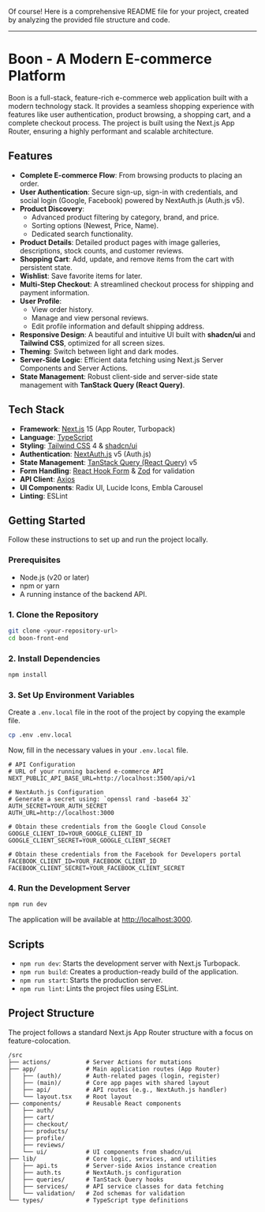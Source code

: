 Of course! Here is a comprehensive README file for your project, created by analyzing the provided file structure and code.

---

# Boon - A Modern E-commerce Platform

Boon is a full-stack, feature-rich e-commerce web application built with a modern technology stack. It provides a seamless shopping experience with features like user authentication, product browsing, a shopping cart, and a complete checkout process. The project is built using the Next.js App Router, ensuring a highly performant and scalable architecture.

## Features

- **Complete E-commerce Flow**: From browsing products to placing an order.
- **User Authentication**: Secure sign-up, sign-in with credentials, and social login (Google, Facebook) powered by NextAuth.js (Auth.js v5).
- **Product Discovery**:
  - Advanced product filtering by category, brand, and price.
  - Sorting options (Newest, Price, Name).
  - Dedicated search functionality.
- **Product Details**: Detailed product pages with image galleries, descriptions, stock counts, and customer reviews.
- **Shopping Cart**: Add, update, and remove items from the cart with persistent state.
- **Wishlist**: Save favorite items for later.
- **Multi-Step Checkout**: A streamlined checkout process for shipping and payment information.
- **User Profile**:
  - View order history.
  - Manage and view personal reviews.
  - Edit profile information and default shipping address.
- **Responsive Design**: A beautiful and intuitive UI built with **shadcn/ui** and **Tailwind CSS**, optimized for all screen sizes.
- **Theming**: Switch between light and dark modes.
- **Server-Side Logic**: Efficient data fetching using Next.js Server Components and Server Actions.
- **State Management**: Robust client-side and server-side state management with **TanStack Query (React Query)**.

## Tech Stack

- **Framework**: [Next.js](https://nextjs.org/) 15 (App Router, Turbopack)
- **Language**: [TypeScript](https://www.typescriptlang.org/)
- **Styling**: [Tailwind CSS](https://tailwindcss.com/) 4 & [shadcn/ui](https://ui.shadcn.com/)
- **Authentication**: [NextAuth.js](https://next-auth.js.org/) v5 (Auth.js)
- **State Management**: [TanStack Query (React Query)](https://tanstack.com/query/latest) v5
- **Form Handling**: [React Hook Form](https://react-hook-form.com/) & [Zod](https://zod.dev/) for validation
- **API Client**: [Axios](https://axios-http.com/)
- **UI Components**: Radix UI, Lucide Icons, Embla Carousel
- **Linting**: ESLint

## Getting Started

Follow these instructions to set up and run the project locally.

### Prerequisites

- Node.js (v20 or later)
- npm or yarn
- A running instance of the backend API.

### 1. Clone the Repository

```bash
git clone <your-repository-url>
cd boon-front-end
```

### 2. Install Dependencies

```bash
npm install
```

### 3. Set Up Environment Variables

Create a `.env.local` file in the root of the project by copying the example file.

```bash
cp .env .env.local
```

Now, fill in the necessary values in your `.env.local` file.

```dotenv
# API Configuration
# URL of your running backend e-commerce API
NEXT_PUBLIC_API_BASE_URL=http://localhost:3500/api/v1

# NextAuth.js Configuration
# Generate a secret using: `openssl rand -base64 32`
AUTH_SECRET=YOUR_AUTH_SECRET
AUTH_URL=http://localhost:3000

# Obtain these credentials from the Google Cloud Console
GOOGLE_CLIENT_ID=YOUR_GOOGLE_CLIENT_ID
GOOGLE_CLIENT_SECRET=YOUR_GOOGLE_CLIENT_SECRET

# Obtain these credentials from the Facebook for Developers portal
FACEBOOK_CLIENT_ID=YOUR_FACEBOOK_CLIENT_ID
FACEBOOK_CLIENT_SECRET=YOUR_FACEBOOK_CLIENT_SECRET
```

### 4. Run the Development Server

```bash
npm run dev
```

The application will be available at [http://localhost:3000](http://localhost:3000).

## Scripts

- `npm run dev`: Starts the development server with Next.js Turbopack.
- `npm run build`: Creates a production-ready build of the application.
- `npm run start`: Starts the production server.
- `npm run lint`: Lints the project files using ESLint.

## Project Structure

The project follows a standard Next.js App Router structure with a focus on feature-colocation.

```
/src
├── actions/          # Server Actions for mutations
├── app/              # Main application routes (App Router)
│   ├── (auth)/       # Auth-related pages (login, register)
│   ├── (main)/       # Core app pages with shared layout
│   ├── api/          # API routes (e.g., NextAuth.js handler)
│   └── layout.tsx    # Root layout
├── components/       # Reusable React components
│   ├── auth/
│   ├── cart/
│   ├── checkout/
│   ├── products/
│   ├── profile/
│   ├── reviews/
│   └── ui/           # UI components from shadcn/ui
├── lib/              # Core logic, services, and utilities
│   ├── api.ts        # Server-side Axios instance creation
│   ├── auth.ts       # NextAuth.js configuration
│   ├── queries/      # TanStack Query hooks
│   ├── services/     # API service classes for data fetching
│   └── validation/   # Zod schemas for validation
└── types/            # TypeScript type definitions
```

